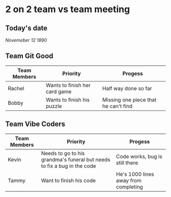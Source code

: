# 2 on 2 team vs team meeting
## Today's date
*Novemeber 12 1890*

## Team Git Good

|Team Members| Priority | Progess |
|---|---|---|
|Rachel|Wants to finish her card game|Half way done so far|
|Bobby|Wants to finish his puzzle|Missing one piece that he can't find|

## Team Vibe Coders

|Team Members| Priority | Progess |
|---|---|---|
|Kevin|Needs to go to his grandma's funeral but needs to fix a bug in the code|Code works, bug is still there|
|Tammy|Want to finish his code|He's 1000 lines away from completing|
